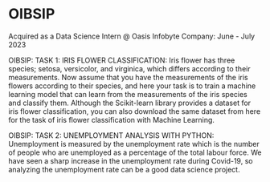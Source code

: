 # OIBSIP
Acquired as a Data Science Intern @ Oasis Infobyte Company: June - July 2023

OIBSIP: TASK 1: IRIS FLOWER CLASSIFICATION: Iris flower has three species; setosa, versicolor, and virginica, which differs according to their measurements. Now assume that you have the measurements of the iris flowers according to their species, and here your task is to train a machine learning model that can learn from the measurements of the iris species and classify them. Although the Scikit-learn library provides a dataset for iris flower classification, you can also download the same dataset from here for the task of iris flower classification with Machine Learning.

OIBSIP: TASK 2: UNEMPLOYMENT ANALYSIS WITH PYTHON: Unemployment is measured by the unemployment rate which is the number of people who are unemployed as a percentage of the total labour force. We have seen a sharp increase in the unemployment rate during Covid-19, so analyzing the unemployment rate can be a good data science project.
